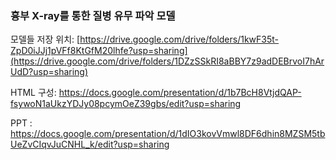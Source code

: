 ### 흉부 X-ray를 통한 질병 유무 파악 모델

모델들 저장 위치:
[https://drive.google.com/drive/folders/1kwF35t-ZpD0iJJj1pVFf8KtGfM20lhfe?usp=sharing](https://drive.google.com/drive/folders/1DZzSSkRI8aBBY7z9adDEBrvoI7hArUdD?usp=sharing)

HTML 구성: https://docs.google.com/presentation/d/1b7BcH8VtjdQAP-fsywoN1aUkzYDJy08pcymOeZ39gbs/edit?usp=sharing

PPT : https://docs.google.com/presentation/d/1dIO3kovVmwl8DF6dhin8MZSM5tbUeZvCIqvJuCNHL_k/edit?usp=sharing

